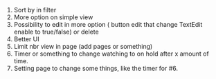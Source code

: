 1. Sort by in filter
2. More option on simple view
3. Possibility to edit in more option ( button edit that change TextEdit enable to true/false) or delete
4. Better UI
5. Limit nbr view in page (add pages or something)
6. Timer or something to change watching to on hold after x amount of time.
7. Setting page to change some things, like the timer for #6.